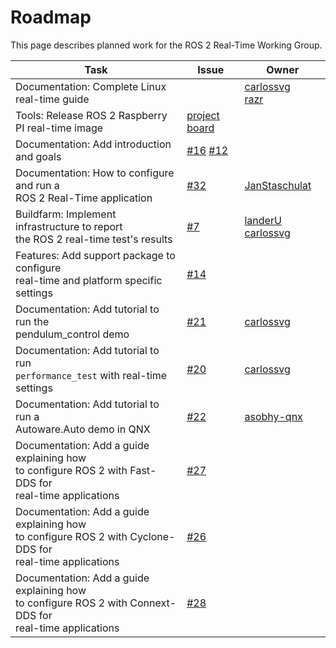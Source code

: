 # Roadmap

This page describes planned work for the ROS 2 Real-Time Working Group.


| **Task**                                                     | Issue                                                        | **Owner**                                                    |
| ------------------------------------------------------------ | ------------------------------------------------------------ | ------------------------------------------------------------ |
| Documentation: Complete Linux real-time guide                |                                                              | [carlossvg](https://github.com/carlossvg) <br/>[razr](https://github.com/razr) |
| Tools: Release ROS 2 Raspberry PI real-time image            | [project board](https://github.com/orgs/ros-realtime/projects/3/views/4?layout=board) |                                                              |
| Documentation: Add introduction and goals                    | [#16](https://github.com/ros-realtime/rtwg_documentation/issues/16) [#12](https://github.com/ros-realtime/community/issues/12) |                                                              |
| Documentation: How to configure and run a <br/> ROS 2 Real-Time application | [#32](https://github.com/ros-realtime/community/issues/32)   | [JanStaschulat](https://github.com/JanStaschulat)            |
| Buildfarm: Implement infrastructure to report  <br/> the ROS 2 real-time test's results | [#7](https://github.com/ros-realtime/community/issues/7)     | [landerU](https://github.com/landerU) [carlossvg](https://github.com/carlossvg) |
| Features: Add support package to configure <br/> real-time  and platform specific settings | [#14](https://github.com/ros-realtime/community/issues/14)   |                                                              |
| Documentation: Add tutorial to run the <br/> pendulum_control demo | [#21](https://github.com/ros-realtime/community/issues/21)   | [carlossvg](https://github.com/carlossvg)                    |
| Documentation: Add tutorial to run <br/> `performance_test` with real-time settings | [#20](https://github.com/ros-realtime/community/issues/20)   | [carlossvg](https://github.com/carlossvg)                    |
| Documentation: Add tutorial to run a <br/> Autoware.Auto demo in QNX | [#22](https://github.com/ros-realtime/community/issues/22)   | [asobhy-qnx](https://github.com/asobhy-qnx)                  |
| Documentation: Add a guide explaining how <br/>to configure ROS 2 with Fast-DDS for <br/>real-time applications | [#27](https://github.com/ros-realtime/community/issues/27)   |                                                              |
| Documentation: Add a guide explaining how <br/>to configure ROS 2 with Cyclone-DDS for <br/>real-time applications | [#26](https://github.com/ros-realtime/community/issues/26)   |                                                              |
| Documentation: Add a guide explaining how <br/>to configure ROS 2 with Connext-DDS for <br/>real-time applications | [#28](https://github.com/ros-realtime/community/issues/28)   |                                                              |

